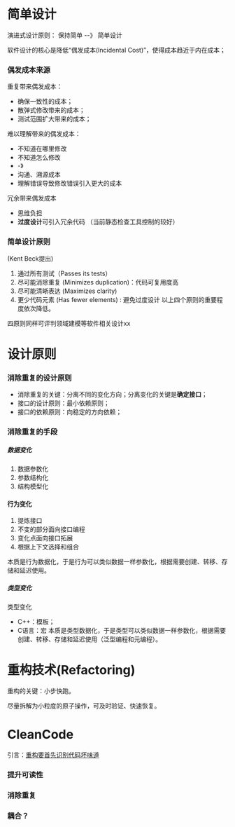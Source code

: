 # 简单设计

演进式设计原则： 
保持简单  --》 简单设计

软件设计的核心是降低“偶发成本(Incidental Cost)”，使得成本趋近于内在成本；

### 偶发成本来源
重复带来偶发成本：
- 确保一致性的成本；
- 散弹式修改带来的成本；
- 测试范围扩大带来的成本；

难以理解带来的偶发成本：
- 不知道在哪里修改
- 不知道怎么修改
- -》
- 沟通、溯源成本
- 理解错误导致修改错误引入更大的成本

冗余带来偶发成本
- 思维负担
- **过度设计**可引入冗余代码
（当前静态检查工具控制的较好）

### 简单设计原则
(Kent Beck提出)
1. 通过所有测试（Passes its tests）
2. 尽可能消除重复 (Minimizes duplication)：代码可复用度高
3. 尽可能清晰表达 (Maximizes clarity)
4. 更少代码元素 (Has fewer elements) :  避免过度设计
以上四个原则的重要程度依次降低。

四原则同样可评判领域建模等软件相关设计xx


# 设计原则

### 消除重复的设计原则
- 消除重复的关键：分离不同的变化方向；分离变化的关键是**确定接口**；
- 接口的设计原则：最小依赖原则；
- 接口的依赖原则：向稳定的方向依赖；

### 消除重复的手段
##### 数据变化
1. 数据参数化
2. 参数结构化
3. 结构模型化
#### 行为变化
1. 提炼接口
2. 不变的部分面向接口编程
3. 变化点面向接口拓展
4. 根据上下文选择和组合

本质是行为数据化，于是行为可以类似数据一样参数化，根据需要创建、转移、存储和延迟使用。
##### 类型变化
类型变化
- C++：模板；
- C语言：宏
本质是类型数据化，于是类型可以类似数据一样参数化，根据需要创建、转移、存储和延迟使用（泛型编程和元编程）。


# 重构技术(Refactoring)

重构的关键：小步快跑。

尽量拆解为小粒度的原子操作，可及时验证、快速恢复。


# CleanCode

引言：[重构要首先识别代码坏味道](https://github.com/MagicBowen/refactoring/blob/master/effective-refactoring-1.md#%E5%85%B3%E4%BA%8E%E6%9C%AC%E6%96%87)

### 提升可读性

### 消除重复

### 耦合？

